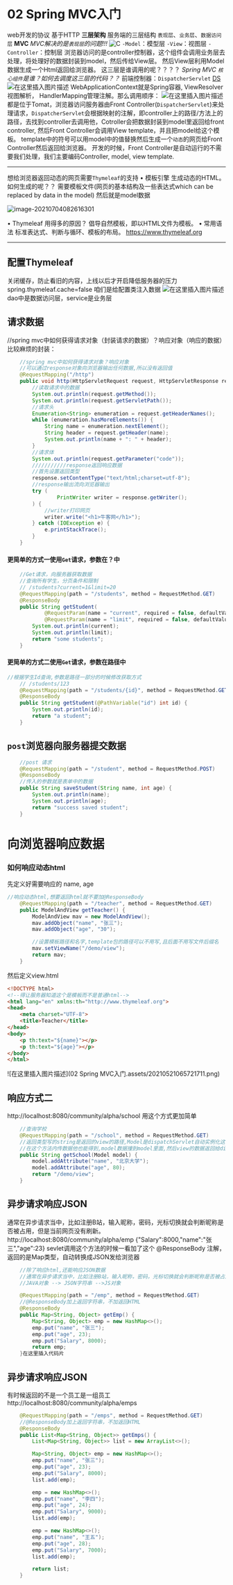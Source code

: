# 02 Spring MVC入门

web开发的协议
基于HTTP 
**三层架构**
服务端的三层结构
  `表现层`、`业务层`、`数据访问层`
**MVC**
*MVC解决的是`表现层`的问题!!!* ![C](https://gitee.com/RichardCheng_5ecf/cloudimage/raw/master/img/20210521015142631.png)
	`-Model`：模型层
	`-View`：视图层
	`-Controller`：控制层
	浏览器访问的是controller控制器，这个组件会调用业务层去处理，将处理好的数据封装到model，然后传给View层。 然后View层利用Model数据生成一个Html返回给浏览器。 
	这三层是谁调用的呢？？？？
*Spring MVC `核心组件`是谁？如何去调度这三层的代码？？*
 	前端控制器：`DispatcherServlet`
 	[DS](https://docs.spring.io/spring-framework/docs/current/reference/html/web.html#spring-web)
![在这里插入图片描述](https://gitee.com/RichardCheng_5ecf/cloudimage/raw/master/img/20210521020145741.png)
WebApplicationContext就是Spring容器, ViewResolver视图解析， HandlerMapping管理注解。那么调用顺序： 
![在这里插入图片描述](https://gitee.com/RichardCheng_5ecf/cloudimage/raw/master/img/2021052102063864.png)
都是位于Tomat，浏览器访问服务器由Front Controller(`DispatcherServlet`)来处理请求，`DispatcherServlet`会根据映射的注解，即controller上的路径/方法上的路径，去找到controller去调用他，Cotroller会把数据封装到model里返回给front controller, 然后Front Controller会调用View template，并且把model给这个模板。 template中的符号可以用model中的值替换然后生成一个`动态`的网页给Front Controller然后返回给浏览器。 
开发的时候，Front Controller是自动运行的不需要我们处理，我们主要编码Controller, model, view template. 

----
想给浏览器返回动态的网页需要`Thymeleaf`的支持
•	模板引擎
 	生成动态的HTML。
 	如何生成的呢？？
 	需要模板文件(网页的基本结构及一些表达式which can be replaced by data in the model) 然后就是model数据

![image-20210704082616301](https://gitee.com/RichardCheng_5ecf/cloudimage/raw/master/img/image-20210704082616301.png)



•	Thymeleaf 
	用得多的原因？ 
	倡导自然模板，即以HTML文件为模板。
•	常用语法
	标准表达式、判断与循环、模板的布局。
https://www.thymeleaf.org

----
## 配置Thymeleaf 
关闭缓存，防止看旧的内容，上线以后才开启降低服务器的压力
spring.thymeleaf.cache=false
咱们是给配置类注入数据
![在这里插入图片描述](https://gitee.com/RichardCheng_5ecf/cloudimage/raw/master/img/20210521024819806.png)
dao中是数据访问层，service是业务层

## 请求数据
//spring mvc中如何获得请求对象（封装请求的数据）？响应对象（响应的数据）比较麻烦的封装： 

```java
    //spring mvc中如何获得请求对象？响应对象
    //可以通过response对象向浏览器输出任何数据,所以没有返回值
    @RequestMapping("/http")
    public void http(HttpServletRequest request, HttpServletResponse response) {
        //读取请求中的数据
        System.out.println(request.getMethod());
        System.out.println(request.getServletPath());
        //请求头
        Enumeration<String> enumeration = request.getHeaderNames();
        while (enumeration.hasMoreElements()) {
            String name = enumeration.nextElement();
            String header = request.getHeader(name);
            System.out.println(name + ": " + header);
        }
        //请求体
        System.out.println(request.getParameter("code"));
        ///////////response返回响应数据
        //首先设置返回类型
        response.setContentType("text/html;charset=utf-8");
        //response输出流向浏览器输出
        try (
                PrintWriter writer = response.getWriter();
        ) {
            //writer打印网页
            writer.write("<h1>牛客网</h1>");
        } catch (IOException e) {
            e.printStackTrace();
        }
    }
```

#### 更简单的方式一使用`Get`请求，参数在？中

```java
	//Get请求，向服务器获取数据
    //查询所有学生，分页条件和限制
    // /students?current=1&limit=20
    @RequestMapping(path = "/students", method = RequestMethod.GET)
    @ResponseBody
    public String getStudent(
            @RequestParam(name = "current", required = false, defaultValue = "1") int current,
            @RequestParam(name = "limit", required = false, defaultValue = "10")int limit) {
        System.out.println(current);
        System.out.println(limit);
        return "some students";
    }
```
#### 更简单的方式二使用`Get`请求，参数在路径中

```java
//根据学生Id查询,参数是路径一部分的时候修改获取方式
    // /students/123
    @RequestMapping(path = "/students/{id}", method = RequestMethod.GET)
    @ResponseBody
    public String getStudent(@PathVariable("id") int id) {
        System.out.println(id);
        return "a student";
    }
```
## `post`浏览器向服务器提交数据

```java
    //post 请求
    @RequestMapping(path = "/student", method = RequestMethod.POST)
    @ResponseBody
    //传入的参数就是表单中的数据
    public String saveStudent(String name, int age) {
        System.out.println(name);
        System.out.println(age);
        return "success saved student";
    }
```
# 向浏览器响应数据
### 如何响应动态html
先定义好需要响应的 name, age 

```java
//响应动态html,想要返回html就不要加@ResponseBody
    @RequestMapping(path = "/teacher", method = RequestMethod.GET)
    public ModelAndView getTeacher() {
        ModelAndView mav = new ModelAndView();
        mav.addObject("name", "张三");
        mav.addObject("age", "30");

        //设置模板路径和名字,template包的路径可以不用写,且后面不用写文件后缀名
        mav.setViewName("/demo/view");
        return mav;
    }
```
然后定义view.html
```html
<!DOCTYPE html>
<!--得让服务器知道这个是模板而不是普通html-->
<html lang="en" xmlns:th="http://www.thymeleaf.org">
<head>
    <meta charset="UTF-8">
    <title>Teacher</title>
</head>
<body>
    <p th:text="${name}"></p>
    <p th:text="${age}"></p>
</body>
</html>
```

![在这里插入图片描述](02 Spring MVC入门.assets/20210521065721711.png)
## 响应方式二
http://localhost:8080/community/alpha/school
用这个方式更加简单
```java
    //查询学校
    @RequestMapping(path = "/school", method = RequestMethod.GET)
    //返回类型写的string是返回的view的路径,Model是dispatchServlet自动实例化这个对象
    //在这个方法内传数据他也能得到,model数据撞到model里面,然后view的数据返回给dispatchServlet
    public String getSchool(Model model) {
        model.addAttribute("name", "北京大学");
        model.addAttribute("age", 80);
        return "/demo/view";
    }
```
## 异步请求响应JSON 
通常在异步请求当中，比如注册B站，输入昵称，密码，光标切换就会判断昵称是否被占用，但是当前网页没有刷新。 
http://localhost:8080/community/alpha/emp
{"Salary":8000,"name":"张三","age":23}
sevlet调用这个方法的时候一看加了这个 @ResponseBody 注解， 返回的是Map类型，自动转换成JSON发给浏览器
```java
    //除了响应html,还能响应JSON数据
    //通常在异步请求当中，比如注册B站，输入昵称，密码，光标切换就会判断昵称是否被占用，但是当前网页没有刷新
    //JAVA对象 --> JSON字符串 -->JS对象

    @RequestMapping(path = "/emp", method = RequestMethod.GET)
    //@ResponseBody加上返回字符串，不加返回HTML
    @ResponseBody
    public Map<String, Object> getEmp() {
        Map<String, Object> emp = new HashMap<>();
        emp.put("name", "张三");
        emp.put("age", 23);
        emp.put("Salary", 8000);
        return emp;
    }在这里插入代码片
```
## 异步请求响应JSON 
有时候返回的不是一个员工是一组员工
http://localhost:8080/community/alpha/emps

```java
    @RequestMapping(path = "/emps", method = RequestMethod.GET)
    //@ResponseBody加上返回字符串，不加返回HTML
    @ResponseBody
    public List<Map<String, Object>> getEmps() {
        List<Map<String, Object>> list = new ArrayList<>();

        Map<String, Object> emp = new HashMap<>();
        emp.put("name", "张三");
        emp.put("age", 23);
        emp.put("Salary", 8000);
        list.add(emp);

        emp = new HashMap<>();
        emp.put("name", "李四");
        emp.put("age", 24);
        emp.put("Salary", 9000);
        list.add(emp);

        emp = new HashMap<>();
        emp.put("name", "王五");
        emp.put("age", 28);
        emp.put("Salary", 7000);
        list.add(emp);

        return list;
    }
```